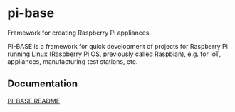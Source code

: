 # pi-base

Framework for creating Raspberry Pi appliances.

PI-BASE is a framework for quick development of projects for Raspberry Pi running Linux (Raspberry Pi OS, previously called Raspbian), e.g. for IoT, appliances, manufacturing test stations, etc.

## Documentation

[PI-BASE README](pi-base/README.md)
